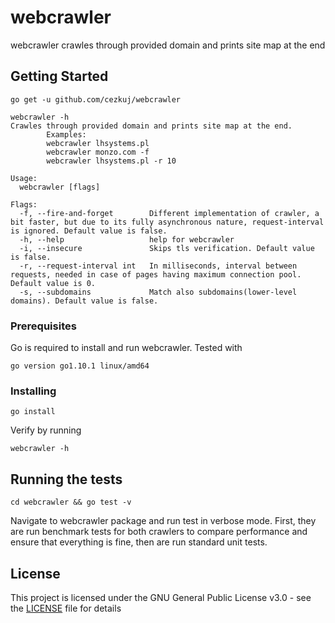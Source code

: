 # webcrawler

webcrawler crawles through provided domain and prints site map at the end

## Getting Started
```
go get -u github.com/cezkuj/webcrawler
```

```
webcrawler -h
Crawles through provided domain and prints site map at the end.
        Examples:
        webcrawler lhsystems.pl
        webcrawler monzo.com -f
        webcrawler lhsystems.pl -r 10

Usage:
  webcrawler [flags]

Flags:
  -f, --fire-and-forget        Different implementation of crawler, a bit faster, but due to its fully asynchronous nature, request-interval is ignored. Default value is false.
  -h, --help                   help for webcrawler
  -i, --insecure               Skips tls verification. Default value is false.
  -r, --request-interval int   In milliseconds, interval between requests, needed in case of pages having maximum connection pool. Default value is 0.
  -s, --subdomains             Match also subdomains(lower-level domains). Default value is false.
```

### Prerequisites

Go is required to install and run webcrawler.
Tested with 
```
go version go1.10.1 linux/amd64 
```

### Installing
```
go install
```
Verify by running 
```
webcrawler -h
```
## Running the tests
```
cd webcrawler && go test -v
```
Navigate to webcrawler package and run test in verbose mode.
First, they are run benchmark tests for both crawlers to compare performance and ensure that everything is fine, then are run standard unit tests.

## License

This project is licensed under the GNU General Public License v3.0 - see the [LICENSE](LICENSE) file for details

